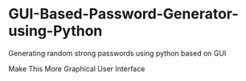 # GUI-Based-Password-Generator-using-Python
Generating random strong passwords using python based on GUI 

Make This More Graphical User Interface
